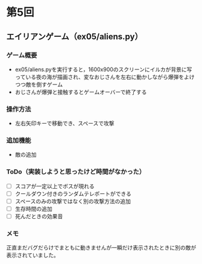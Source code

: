 # 第5回
## エイリアンゲーム（ex05/aliens.py）
### ゲーム概要
- ex05/aliens.pyを実行すると，1600x900のスクリーンにイルカが背景に写っている夜の海が描画され、変なおじさんを左右に動かしながら爆弾をよけつつ敵を倒すゲーム
- おじさんが爆弾と接触するとゲームオーバーで終了する
### 操作方法
- 左右矢印キーで移動でき、スペースで攻撃
### 追加機能
- 敵の追加 
### ToDo（実装しようと思ったけど時間がなかった）
- [ ] スコアが一定以上でボスが現れる
- [ ] クールダウン付きのランダムテレポートができる
- [ ] スペースのみの攻撃ではなく別の攻撃方法の追加
- [ ] 生存時間の追加
- [ ] 死んだときの効果音
### メモ
正直まだバグだらけでまともに動きませんが一瞬だけ表示されたときに別の敵が表示されていました。
